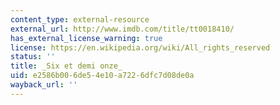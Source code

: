 ```yaml
---
content_type: external-resource
external_url: http://www.imdb.com/title/tt0018410/
has_external_license_warning: true
license: https://en.wikipedia.org/wiki/All_rights_reserved
status: ''
title: _Six et demi onze_
uid: e2586b00-6de5-4e10-a722-6dfc7d08de0a
wayback_url: ''
---
```

